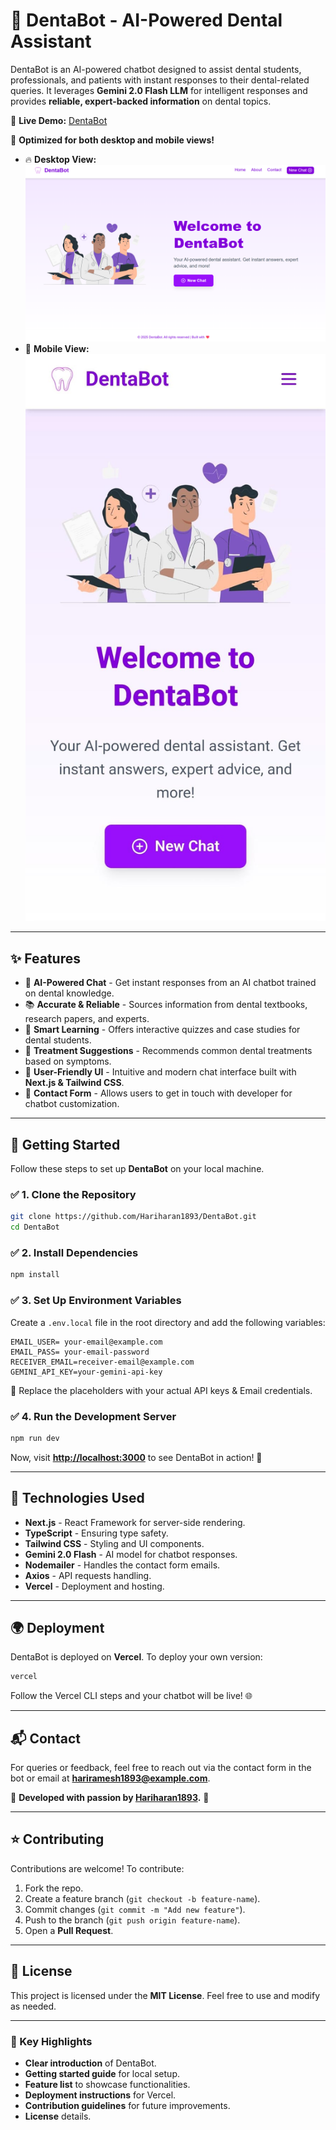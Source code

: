 # 🦷 DentaBot - AI-Powered Dental Assistant

DentaBot is an AI-powered chatbot designed to assist dental students, professionals, and patients with instant responses to their dental-related queries. It leverages **Gemini 2.0 Flash LLM** for intelligent responses and provides **reliable, expert-backed information** on dental topics.

🔗 **Live Demo:** [DentaBot](https://dentabot.vercel.app/)  

📱 **Optimized for both desktop and mobile views!**  
- 🔥 **Desktop View:** ![Desktop Preview](public/desktopview.png)  
- 📲 **Mobile View:** ![Mobile Preview](public/mobileview.png)
---

## ✨ Features

- 🤖 **AI-Powered Chat** - Get instant responses from an AI chatbot trained on dental knowledge.
- 📚 **Accurate & Reliable** - Sources information from dental textbooks, research papers, and experts.
- 🧠 **Smart Learning** - Offers interactive quizzes and case studies for dental students.
- 🏥 **Treatment Suggestions** - Recommends common dental treatments based on symptoms.
- 🎨 **User-Friendly UI** - Intuitive and modern chat interface built with **Next.js & Tailwind CSS**.
- 📩 **Contact Form** - Allows users to get in touch with developer for chatbot customization.

---

## 🚀 Getting Started

Follow these steps to set up **DentaBot** on your local machine.

### ✅ **1. Clone the Repository**

```sh
git clone https://github.com/Hariharan1893/DentaBot.git
cd DentaBot
```

### ✅ **2. Install Dependencies**

```sh
npm install
```

### ✅ **3. Set Up Environment Variables**

Create a `.env.local` file in the root directory and add the following variables:

```env
EMAIL_USER= your-email@example.com
EMAIL_PASS= your-email-password
RECEIVER_EMAIL=receiver-email@example.com
GEMINI_API_KEY=your-gemini-api-key
```

🔹 Replace the placeholders with your actual API keys & Email credentials.

### ✅ **4. Run the Development Server**

```sh
npm run dev
```

Now, visit **[http://localhost:3000](http://localhost:3000)** to see DentaBot in action! 🎉

---

## 🔧 Technologies Used

- **Next.js** - React Framework for server-side rendering.
- **TypeScript** - Ensuring type safety.
- **Tailwind CSS** - Styling and UI components.
- **Gemini 2.0 Flash** - AI model for chatbot responses.
- **Nodemailer** - Handles the contact form emails.
- **Axios** - API requests handling.
- **Vercel** - Deployment and hosting.

---

## 🌍 Deployment

DentaBot is deployed on **Vercel**. To deploy your own version:

```sh
vercel
```

Follow the Vercel CLI steps and your chatbot will be live! 🌐

---

## 📬 Contact

For queries or feedback, feel free to reach out via the contact form in the bot or email at **hariramesh1893@example.com**.

💙 **Developed with passion by [Hariharan1893](https://www.linkedin.com/in/hariharanr18/).** 🚀

---

## ⭐ Contributing

Contributions are welcome! To contribute:

1. Fork the repo.
2. Create a feature branch (`git checkout -b feature-name`).
3. Commit changes (`git commit -m "Add new feature"`).
4. Push to the branch (`git push origin feature-name`).
5. Open a **Pull Request**.

---

## 📜 License

This project is licensed under the **MIT License**. Feel free to use and modify as needed.

---

### **📌 Key Highlights**

- **Clear introduction** of DentaBot.
- **Getting started guide** for local setup.
- **Feature list** to showcase functionalities.
- **Deployment instructions** for Vercel.
- **Contribution guidelines** for future improvements.
- **License** details.
